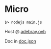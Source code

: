 # Micro
`$> nodejs main.js`

Host @ [adebray.ovh](http://adebray.ovh)

Doc in [doc.json](scripts/doc.json)
